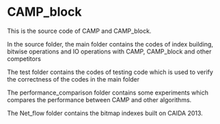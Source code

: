 # CAMP_block
This is the source code of CAMP and CAMP_block.

In the source folder, the main folder contains the codes of index building, bitwise operations and IO operations with CAMP, CAMP_block and other competitors

The test folder contains the codes of testing code which is used to verify the correctness of the codes in the main folder

The performance_comparison folder contains some experiments which compares the performance between CAMP and other algorithms.

The Net_flow folder contains the bitmap indexes built on CAIDA 2013.
